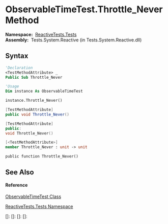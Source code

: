 # ObservableTimeTest.Throttle\_Never Method

**Namespace:**  [ReactiveTests.Tests](ReactiveTests.Tests\ReactiveTests.Tests.md)  
**Assembly:**  Tests.System.Reactive (in Tests.System.Reactive.dll)

## Syntax

```vb
'Declaration
<TestMethodAttribute> _
Public Sub Throttle_Never
```

```vb
'Usage
Dim instance As ObservableTimeTest

instance.Throttle_Never()
```

```csharp
[TestMethodAttribute]
public void Throttle_Never()
```

```c++
[TestMethodAttribute]
public:
void Throttle_Never()
```

```fsharp
[<TestMethodAttribute>]
member Throttle_Never : unit -> unit 
```

```jscript
public function Throttle_Never()
```

## See Also

#### Reference

[ObservableTimeTest Class](ObservableTimeTest\ObservableTimeTest.md)

[ReactiveTests.Tests Namespace](ReactiveTests.Tests\ReactiveTests.Tests.md)

[]: 
[]: 
[]: 
[]: 